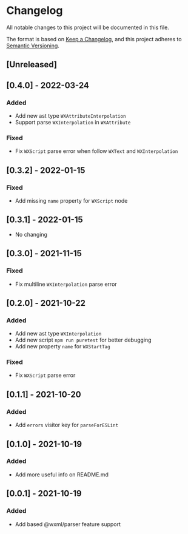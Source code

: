 # Changelog
All notable changes to this project will be documented in this file.

The format is based on [Keep a Changelog](https://keepachangelog.com/en/1.0.0/),
and this project adheres to [Semantic Versioning](https://semver.org/spec/v2.0.0.html).

## [Unreleased]

## [0.4.0] - 2022-03-24
### Added
- Add new ast type `WXAttributeInterpolation`
- Support parse `WXInterpolation` in `WXAttribute`
### Fixed
- Fix `WXScript` parse error when follow `WXText` and `WXInterpolation`

## [0.3.2] - 2022-01-15
### Fixed
- Add missing `name` property for `WXScript` node

## [0.3.1] - 2022-01-15
- No changing

## [0.3.0] - 2021-11-15
### Fixed
- Fix multiline `WXInterpolation` parse error

## [0.2.0] - 2021-10-22
### Added
- Add new ast type `WXInterpolation`
- Add new script `npm run puretest` for better debugging
- Add new property `name` for `WXStartTag`

### Fixed
- Fix `WXScript` parse error

## [0.1.1] - 2021-10-20
### Added
- Add `errors` visitor key for `parseForESLint`

## [0.1.0] - 2021-10-19
### Added
- Add more useful info on README.md

## [0.0.1] - 2021-10-19
### Added
- Add based @wxml/parser feature support

